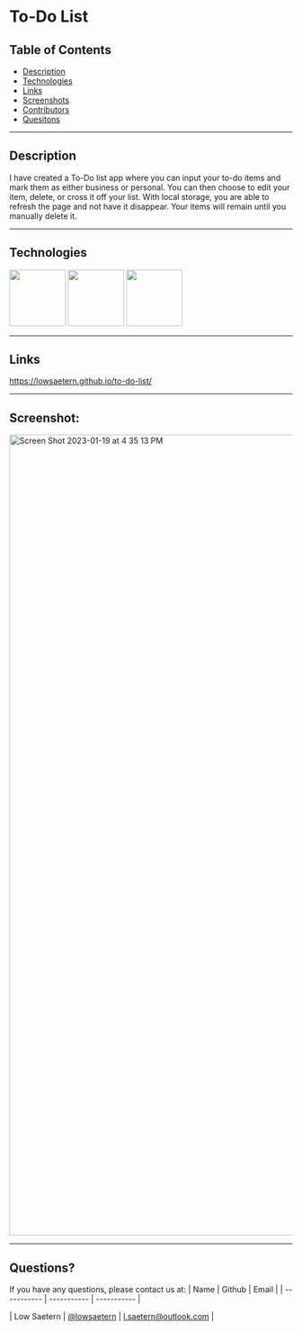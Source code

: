 # To-Do List

## Table of Contents

- [Description](#Description)
- [Technologies](#Technologies)
- [Links](#Links)
- [Screenshots](#Screenshots)
- [Contributors](#Contributors)
- [Quesitons](#Questions)

---

## Description

I have created a To-Do list app where you can input your to-do items and mark them as either business or personal. You can then choose to edit your
item, delete, or cross it off your list. With local storage, you are able to refresh the page and not have it disappear. Your items will remain until you manually
delete it.


---

## Technologies

<p float="left">
<img src="https://www.logolynx.com/images/logolynx/s_1a/1a6dec46e15b0c11c178b4c7d1efd937.png" width="100" height="100">
<img src="https://www.logolynx.com/images/logolynx/s_3b/3b9d42a73e06ccac04deb9073e5235ba.png" width="100" height="100">
<img src="https://upload.wikimedia.org/wikipedia/commons/thumb/9/99/Unofficial_JavaScript_logo_2.svg/512px-Unofficial_JavaScript_logo_2.svg.png?20141107110902>" width="100" height="100">

---

## Links

https://lowsaetern.github.io/to-do-list/

---

## Screenshot:

<img width="1423" alt="Screen Shot 2023-01-19 at 4 35 13 PM" src="https://user-images.githubusercontent.com/107945716/213585777-950d392f-f270-47e1-b9b7-e71499add09e.png">




---

## Questions?

If you have any questions, please contact us at:
| Name | Github | Email |
| ----------- | ----------- | ----------- |

| Low Saetern | [@lowsaetern](https://github.com/lowsaetern) | l.saetern@outlook.com |


